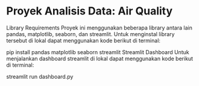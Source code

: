 # Proyek Analisis Data: Air Quality
Library Requirements
Proyek ini menggunakan beberapa library antara lain pandas, matplotlib, seaborn, dan streamlit. Untuk menginstal library tersebut di lokal dapat menggunakan kode berikut di terminal:

pip install pandas matplotlib seaborn streamlit
Streamlit Dashboard
Untuk menjalankan dashboard streamlit di lokal dapat menggunakan kode berikut di terminal:

streamlit run dashboard.py
